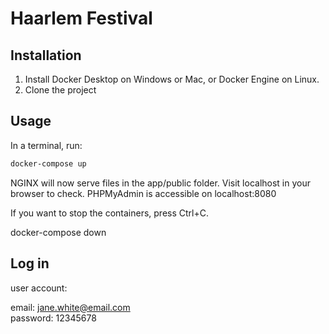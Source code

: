 # Haarlem Festival



## Installation

1. Install Docker Desktop on Windows or Mac, or Docker Engine on Linux.
2. Clone the project

## Usage

In a terminal, run:
```bash
docker-compose up
```

NGINX will now serve files in the app/public folder. Visit localhost in your browser to check.
PHPMyAdmin is accessible on localhost:8080

If you want to stop the containers, press Ctrl+C. 

docker-compose down


## Log in

user account:

email: jane.white@email.com  
password: 12345678

```